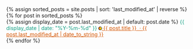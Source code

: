 <html lang="en">
<head>
  <meta charset="UTF-8">
  <meta name="viewport" content="width=device-width, initial-scale=1.0">
  <title>infoBAG</title>
</head>
<body>
  <main>
    <section>
      {% assign sorted_posts = site.posts | sort: 'last_modified_at' | reverse %}
      {% for post in sorted_posts %}
        <article>
          {% assign display_date = post.last_modified_at | default: post.date %}
          <time datetime="{{ display_date | date: "%Y-%m-%d" }}" style="color: #16A085;">
            {{ display_date | date: "%Y-%m-%d" }}
            <a style="color:#D35400;" href="{{ post.url }}">
              <img src="https://raw.githubusercontent.com/marioseixas/marioseixas.github.io/main/assets/gold.ico" alt="favicon">
              {{ post.title }} &nbsp;&middot; {{ post.last_modified_at | date_to_string }}
            </a>
          </time>
        </article>
      {% endfor %}
    </section>
  </main>
</body>
</html>
